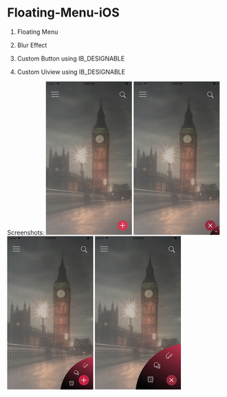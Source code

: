# Floating-Menu-iOS

1) Floating Menu

2) Blur Effect

3) Custom  Button using IB_DESIGNABLE

4) Custom Uiview using IB_DESIGNABLE


Screenshots:
![Alt text](/ScreenShots/1.png?raw=true  "1")   ![Alt text](/ScreenShots/2.png?raw=true  "2")   ![Alt text](/ScreenShots/3.png?raw=true  "3")  ![Alt text](/ScreenShots/4.png?raw=true  "4")
